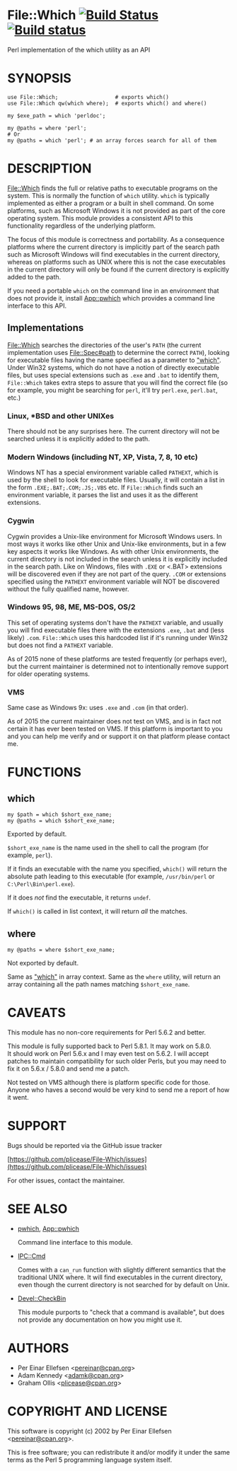 # File::Which [![Build Status](https://secure.travis-ci.org/plicease/File-Which.png)](http://travis-ci.org/plicease/File-Which) [![Build status](https://ci.appveyor.com/api/projects/status/rxvw61235dcy61gq/branch/master?svg=true)](https://ci.appveyor.com/project/plicease/File-Which/branch/master)

Perl implementation of the which utility as an API

# SYNOPSIS

    use File::Which;                  # exports which()
    use File::Which qw(which where);  # exports which() and where()
    
    my $exe_path = which 'perldoc';
    
    my @paths = where 'perl';
    # Or
    my @paths = which 'perl'; # an array forces search for all of them

# DESCRIPTION

[File::Which](https://metacpan.org/pod/File::Which) finds the full or relative paths to executable programs on
the system.  This is normally the function of `which` utility.  `which` is
typically implemented as either a program or a built in shell command.  On
some platforms, such as Microsoft Windows it is not provided as part of the
core operating system.  This module provides a consistent API to this
functionality regardless of the underlying platform.

The focus of this module is correctness and portability.  As a consequence
platforms where the current directory is implicitly part of the search path
such as Microsoft Windows will find executables in the current directory,
whereas on platforms such as UNIX where this is not the case executables 
in the current directory will only be found if the current directory is
explicitly added to the path.

If you need a portable `which` on the command line in an environment that
does not provide it, install [App::pwhich](https://metacpan.org/pod/App::pwhich) which provides a command line
interface to this API.

## Implementations

[File::Which](https://metacpan.org/pod/File::Which) searches the directories of the user's `PATH` (the current
implementation uses [File::Spec#path](https://metacpan.org/pod/File::Spec#path) to determine the correct `PATH`),
looking for executable files having the name specified as a parameter to
["which"](#which). Under Win32 systems, which do not have a notion of directly
executable files, but uses special extensions such as `.exe` and `.bat`
to identify them, `File::Which` takes extra steps to assure that
you will find the correct file (so for example, you might be searching for
`perl`, it'll try `perl.exe`, `perl.bat`, etc.)

### Linux, \*BSD and other UNIXes

There should not be any surprises here.  The current directory will not be
searched unless it is explicitly added to the path.

### Modern Windows (including NT, XP, Vista, 7, 8, 10 etc)

Windows NT has a special environment variable called `PATHEXT`, which is used
by the shell to look for executable files. Usually, it will contain a list in
the form `.EXE;.BAT;.COM;.JS;.VBS` etc. If `File::Which` finds such an
environment variable, it parses the list and uses it as the different
extensions.

### Cygwin

Cygwin provides a Unix-like environment for Microsoft Windows users.  In most
ways it works like other Unix and Unix-like environments, but in a few key
aspects it works like Windows.  As with other Unix environments, the current
directory is not included in the search unless it is explicitly included in
the search path.  Like on Windows, files with `.EXE` or <.BAT> extensions will
be discovered even if they are not part of the query.  `.COM` or extensions
specified using the `PATHEXT` environment variable will NOT be discovered
without the fully qualified name, however.

### Windows 95, 98, ME, MS-DOS, OS/2

This set of operating systems don't have the `PATHEXT` variable, and usually
you will find executable files there with the extensions `.exe`, `.bat` and
(less likely) `.com`. `File::Which` uses this hardcoded list if it's running
under Win32 but does not find a `PATHEXT` variable.

As of 2015 none of these platforms are tested frequently (or perhaps ever),
but the current maintainer is determined not to intentionally remove support
for older operating systems.

### VMS

Same case as Windows 9x: uses `.exe` and `.com` (in that order).

As of 2015 the current maintainer does not test on VMS, and is in fact not
certain it has ever been tested on VMS.  If this platform is important to you
and you can help me verify and or support it on that platform please contact
me.

# FUNCTIONS

## which

    my $path = which $short_exe_name;
    my @paths = which $short_exe_name;

Exported by default.

`$short_exe_name` is the name used in the shell to call the program (for
example, `perl`).

If it finds an executable with the name you specified, `which()` will return
the absolute path leading to this executable (for example, `/usr/bin/perl` or
`C:\Perl\Bin\perl.exe`).

If it does _not_ find the executable, it returns `undef`.

If `which()` is called in list context, it will return _all_ the
matches.

## where

    my @paths = where $short_exe_name;

Not exported by default.

Same as ["which"](#which) in array context. Same as the
`where` utility, will return an array containing all the path names
matching `$short_exe_name`.

# CAVEATS

This module has no non-core requirements for Perl 5.6.2 and better.

This module is fully supported back to Perl 5.8.1.  It may work on 5.8.0.  
It should work on Perl 5.6.x and I may even test on 5.6.2.  I will accept
patches to maintain compatibility for such older Perls, but you may
need to fix it on 5.6.x / 5.8.0 and send me a patch.

Not tested on VMS although there is platform specific code
for those. Anyone who haves a second would be very kind to send me a
report of how it went.

# SUPPORT

Bugs should be reported via the GitHub issue tracker

[https://github.com/plicease/File-Which/issues](https://github.com/plicease/File-Which/issues)

For other issues, contact the maintainer.

# SEE ALSO

- [pwhich](https://metacpan.org/pod/pwhich), [App::pwhich](https://metacpan.org/pod/App::pwhich)

    Command line interface to this module.

- [IPC::Cmd](https://metacpan.org/pod/IPC::Cmd)

    Comes with a `can_run` function with slightly different semantics that
    the traditional UNIX where.  It will find executables in the current
    directory, even though the current directory is not searched for by
    default on Unix.

- [Devel::CheckBin](https://metacpan.org/pod/Devel::CheckBin)

    This module purports to "check that a command is available", but does not
    provide any documentation on how you might use it.

# AUTHORS

- Per Einar Ellefsen &lt;pereinar@cpan.org>
- Adam Kennedy &lt;adamk@cpan.org>
- Graham Ollis &lt;plicease@cpan.org>

# COPYRIGHT AND LICENSE

This software is copyright (c) 2002 by Per Einar Ellefsen &lt;pereinar@cpan.org>.

This is free software; you can redistribute it and/or modify it under
the same terms as the Perl 5 programming language system itself.
